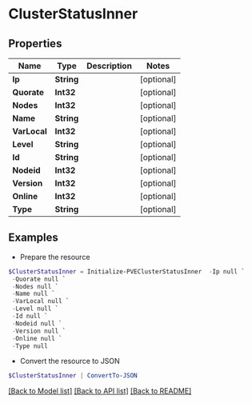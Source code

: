 # ClusterStatusInner
## Properties

Name | Type | Description | Notes
------------ | ------------- | ------------- | -------------
**Ip** | **String** |  | [optional] 
**Quorate** | **Int32** |  | [optional] 
**Nodes** | **Int32** |  | [optional] 
**Name** | **String** |  | [optional] 
**VarLocal** | **Int32** |  | [optional] 
**Level** | **String** |  | [optional] 
**Id** | **String** |  | [optional] 
**Nodeid** | **Int32** |  | [optional] 
**Version** | **Int32** |  | [optional] 
**Online** | **Int32** |  | [optional] 
**Type** | **String** |  | [optional] 

## Examples

- Prepare the resource
```powershell
$ClusterStatusInner = Initialize-PVEClusterStatusInner  -Ip null `
 -Quorate null `
 -Nodes null `
 -Name null `
 -VarLocal null `
 -Level null `
 -Id null `
 -Nodeid null `
 -Version null `
 -Online null `
 -Type null
```

- Convert the resource to JSON
```powershell
$ClusterStatusInner | ConvertTo-JSON
```

[[Back to Model list]](../README.md#documentation-for-models) [[Back to API list]](../README.md#documentation-for-api-endpoints) [[Back to README]](../README.md)


